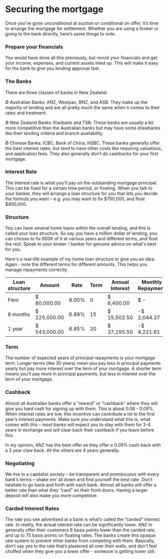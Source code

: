 # Securing the mortgage

Once you’ve gone unconditional at auction or conditional on offer, it’s time to arrange the mortgage for settlement. Whether you are using a broker or going to the bank directly, here’s some things to note.

### Prepare your financials

You would have done all this previously, but revisit your financials and get your income, expenses, and current assets lined up. This will make it easy for the bank to give you lending approval fast.

### The Banks

There are three classes of banks in New Zealand:

Ø  Australian Banks: ANZ, Westpac, BNZ, and ASB. They make up the majority of lending and are all pretty much the same when it comes to their rates and treatment.

Ø  New Zealand Banks: Kiwibank and TSB. These banks are usually a bit more competitive than the Australian banks but may have some drawbacks like their lending criteria and branch availability.

Ø  Chinese Banks: ICBC, Bank of China, HSBC. These banks generally offer the best interest rates, but tend to have other costs like requiring valuations, and application fees. They also generally don’t do cashbacks for your first mortgage.

### Interest Rate

The interest rate is what you’ll pay on the outstanding mortgage principal. This can be fixed for a certain time period, or floating. When you talk to your banker, they will arrange a loan structure for you that lets you decide the formula you want – e.g. you may want to fix $700,000, and float $400,000.

### Structure

You can have several home loans within the overall lending, and this is called your loan structure. So say you have a million dollar of lending, you can choose to fix 600K of it at various years and different terms, and float the rest. Speak to your broker / banker for genuine advice on what's best for you.

Here's a real-life example of my home loan structure to give you an idea. Again - note the different terms for different amounts. This helps you manage repayments correctly.

<table><thead><tr><th width="126">Loan structure</th><th width="109">Amount</th><th width="89">Rate</th><th width="90">Term</th><th width="151">Annual Interest</th><th width="149">Monthly Repayment</th><th width="94">Interest</th><th width="86">Principal</th></tr></thead><tbody><tr><td>Flexi</td><td> $          80,000.00</td><td>8.00%</td><td>0</td><td> $                         6,400.00</td><td> $                                     -  </td><td> $                   -  </td><td></td></tr><tr><td>6 months</td><td> $       225,000.00</td><td>6.89%</td><td>15</td><td> $                       15,502.50</td><td>-$                        2,044.37</td><td>-$       1,291.88</td><td>-$       752.49</td></tr><tr><td>1 year</td><td> $       543,000.00</td><td>6.85%</td><td>20</td><td> $                       37,195.50</td><td>-$                        4,221.61</td><td>-$       3,099.63</td><td>-$    1,121.99</td></tr></tbody></table>

### Term

The number of expected years of principal repayments is your mortgage term. Longer terms (like 30 years) mean you pay less in principal payments yearly but pay more interest over the term of your mortgage. A shorter term means you’ll pay more in principal payments, but less in interest over the term of your mortgage.

### Cashback

Almost all Australian banks offer a “reward” or “cashback” where they will give you hard cash for signing up with them. This is about 0.06 - 0.09%. When interest rates are low, this incentive can contribute a lot to the first year’s interest payments. Make sure you understand what this is, what comes with this – most banks will expect you to stay with them for 3-4 years in exchange and will claw-back their cashback if you leave before this.

In my opinion, ANZ has the best offer as they offer a 0.09% cash-back with a 3 year claw back. All the others are 4 years generally.

### Negotiating

We live in a capitalist society – be transparent and promiscuous with every bank’s terms – shake em’ all down and find yourself the best rate. Don’t hesitate to go back and forth with each bank. Almost all banks will offer a better rate than what they “card” on their front doors. Having a larger deposit will also make you more competitive.

### Carded Interest Rates

The rate you see advertised at a bank is what’s called the “carded” interest rate. In reality, the actual interest rate can be significantly lower. ANZ in generally offer their customers 6 basis points lower than the carded rate, and up to 75 basis points on floating rates. The banks create this opaque rate system to prevent other banks from competing with them. Basically, don’t say yes to the rate that’s plastered all over their walls, and don't feel chuffed when they give you a lower offer - someone is getting lower still.
